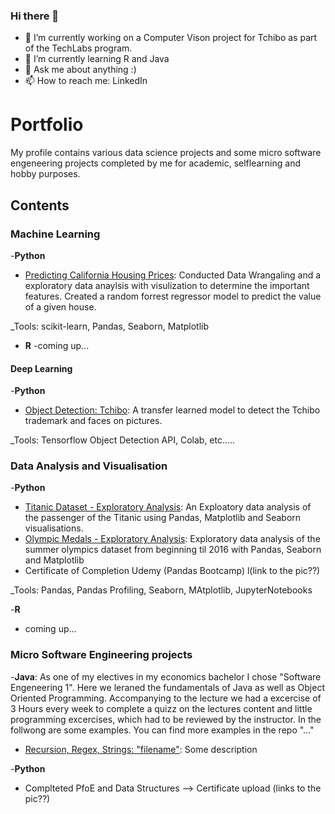 ### Hi there 👋

- 🔭 I’m currently working on a Computer Vison project for Tchibo as part of the TechLabs program. 
- 🌱 I’m currently learning R and Java
- 💬 Ask me about anything :)
- 📫 How to reach me: LinkedIn


# Portfolio
My profile contains various data science projects and some micro software engeneering projects completed by me for academic, selflearning and hobby purposes.

## Contents

### Machine Learning 

-__Python__
- [Predicting California Housing Prices](https://github.com/fls99/Predicting-California-Housing-Prices): Conducted Data Wrangaling and a exploratory data anaylsis with visulization to determine the important  features. Created a random forrest regressor model to predict the value of a given house.

_Tools: scikit-learn, Pandas, Seaborn, Matplotlib
   
- __R__
-coming up...

#### Deep Learning

-__Python__
- [Object Detection: Tchibo](https://github.com/fls99/Object-Detection-Tchibo): A transfer learned model to detect the Tchibo trademark and faces on pictures.

 _Tools: Tensorflow Object Detection API, Colab, etc.....
 
### Data Analysis and Visualisation
-__Python__
- [Titanic Dataset - Exploratory Analysis](https://github.com/fls99/Titanic-Dataset---Exploratory-Analysis): An Exploatory data analysis of the passenger of the Titanic using Pandas, Matplotlib and Seaborn visualisations.
- [Olympic Medals - Exploratory Analysis](githublink): Exploratory data analysis of the summer olympics dataset from beginning til 2016 with Pandas, Seaborn and Matplotlib
- Certificate of Completion Udemy (Pandas Bootcamp) l(link to the pic??)
  
_Tools: Pandas, Pandas Profiling, Seaborn, MAtplotlib, JupyterNotebooks
  
-__R__
- coming up...

### Micro Software Engineering projects
-__Java__: As one of my electives in my economics bachelor I chose "Software Engeneering 1". Here we leraned the fundamentals of Java as well as Object Oriented Programming. Accompanying to the lecture we had a excercise of 3 Hours every week to complete a quizz on the lectures content and little programming excercises, which had to be reviewed by the instructor. In the follwong are some examples. You can find more examples in the repo "..."
- [Recursion, Regex, Strings: "filename"](githublink): Some description

-__Python__
- Complteted PfoE and Data Structures --> Certificate upload (links to the pic??)  
